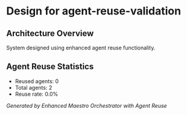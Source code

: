 # Design for agent-reuse-validation

## Architecture Overview
System designed using enhanced agent reuse functionality.

## Agent Reuse Statistics
- Reused agents: 0
- Total agents: 2
- Reuse rate: 0.0%

*Generated by Enhanced Maestro Orchestrator with Agent Reuse*
